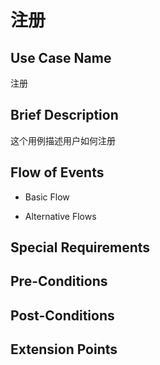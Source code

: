 注册
====

## Use Case Name

注册

## Brief Description

这个用例描述用户如何注册

## Flow of Events

- Basic Flow



- Alternative Flows



## Special Requirements



## Pre-Conditions



## Post-Conditions



## Extension Points


